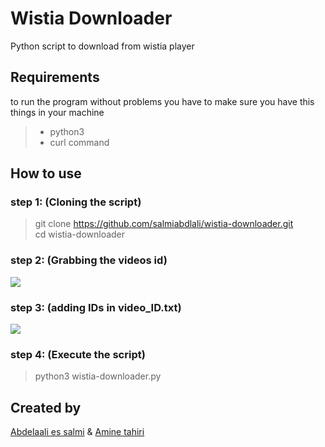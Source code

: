 # Wistia Downloader
Python script to download from wistia player

## Requirements
to run the program without problems you have to make sure you have this things in your machine
> - python3
> - curl command

## How to use

### step 1: (Cloning the script)
>git clone https://github.com/salmiabdlali/wistia-downloader.git</br>
>cd wistia-downloader</br>
### step 2: (Grabbing the videos id)
![](https://media.giphy.com/media/YkJhH3iHcuXNaeRBCR/giphy.gif)
### step 3: (adding IDs in video_ID.txt)
![](https://i.imgur.com/tsfAbAD.png)
### step 4: (Execute the script)
>python3 wistia-downloader.py</br>

## Created by 

[Abdelaali es salmi](https://github.com/salmiabdlali) &
[Amine tahiri](https://github.com/aminetahiri1998)
